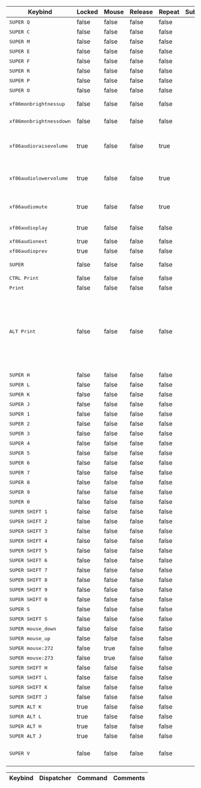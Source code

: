 
| Keybind | Locked | Mouse | Release | Repeat | Submap | Dispatcher | Command |
|---------|--------|-------|---------|--------|--------|------------|---------|
| <kbd>SUPER Q</kbd> | false | false | false | false |  |exec | alacritty | 
| <kbd>SUPER C</kbd> | false | false | false | false |  |killactive |  | 
| <kbd>SUPER M</kbd> | false | false | false | false |  |exit |  | 
| <kbd>SUPER E</kbd> | false | false | false | false |  |exec | thunar | 
| <kbd>SUPER F</kbd> | false | false | false | false |  |togglefloating |  | 
| <kbd>SUPER R</kbd> | false | false | false | false |  |exec | rofi -show run | 
| <kbd>SUPER P</kbd> | false | false | false | false |  |pseudo |  | 
| <kbd>SUPER O</kbd> | false | false | false | false |  |togglesplit |  | 
| <kbd> xf86monbrightnessup</kbd> | false | false | false | false |  |exec | brightnessctl set 10%+ | 
| <kbd> xf86monbrightnessdown</kbd> | false | false | false | false |  |exec | brightnessctl set 10%- | 
| <kbd> xf86audioraisevolume</kbd> | true | false | false | true |  |exec | wpctl set-volume -l 1.0 @DEFAULT_SINK@ 5%+ | 
| <kbd> xf86audiolowervolume</kbd> | true | false | false | true |  |exec | wpctl set-volume -l 1.0 @DEFAULT_SINK@ 5%- | 
| <kbd> xf86audiomute</kbd> | true | false | false | true |  |exec | wpctl set-mute @DEFAULT_SINK@ toggle | 
| <kbd> xf86audioplay</kbd> | true | false | false | false |  |exec | playerctl play-pause | 
| <kbd> xf86audionext</kbd> | true | false | false | false |  |exec | playerctl next | 
| <kbd> xf86audioprev</kbd> | true | false | false | false |  |exec | playerctl previous | 
| <kbd>SUPER </kbd> | false | false | false | false |  |exec | swaylock -f --color 1e1e2eFF | 
| <kbd>CTRL Print</kbd> | false | false | false | false |  |exec | grim | 
| <kbd> Print</kbd> | false | false | false | false |  |exec | grim -g "$(slurp)" | 
| <kbd>ALT Print</kbd> | false | false | false | false |  |exec | grim -g "$(hyprctl activewindow \| grep 'at:' \| cut -d':' -f2 \| tr -d ' ' \| tail -n1) $(hyprctl activewindow \| grep 'size:' \| cut -d':' -f2 \| tr -d ' ' \| tail -n1 \| sed s/,/x/g)" | 
| <kbd>SUPER H</kbd> | false | false | false | false |  |movefocus | l | 
| <kbd>SUPER L</kbd> | false | false | false | false |  |movefocus | r | 
| <kbd>SUPER K</kbd> | false | false | false | false |  |movefocus | u | 
| <kbd>SUPER J</kbd> | false | false | false | false |  |movefocus | d | 
| <kbd>SUPER 1</kbd> | false | false | false | false |  |workspace | 1 | 
| <kbd>SUPER 2</kbd> | false | false | false | false |  |workspace | 2 | 
| <kbd>SUPER 3</kbd> | false | false | false | false |  |workspace | 3 | 
| <kbd>SUPER 4</kbd> | false | false | false | false |  |workspace | 4 | 
| <kbd>SUPER 5</kbd> | false | false | false | false |  |workspace | 5 | 
| <kbd>SUPER 6</kbd> | false | false | false | false |  |workspace | 6 | 
| <kbd>SUPER 7</kbd> | false | false | false | false |  |workspace | 7 | 
| <kbd>SUPER 8</kbd> | false | false | false | false |  |workspace | 8 | 
| <kbd>SUPER 9</kbd> | false | false | false | false |  |workspace | 9 | 
| <kbd>SUPER 0</kbd> | false | false | false | false |  |workspace | 10 | 
| <kbd>SUPER SHIFT 1</kbd> | false | false | false | false |  |movetoworkspace | 1 | 
| <kbd>SUPER SHIFT 2</kbd> | false | false | false | false |  |movetoworkspace | 2 | 
| <kbd>SUPER SHIFT 3</kbd> | false | false | false | false |  |movetoworkspace | 3 | 
| <kbd>SUPER SHIFT 4</kbd> | false | false | false | false |  |movetoworkspace | 4 | 
| <kbd>SUPER SHIFT 5</kbd> | false | false | false | false |  |movetoworkspace | 5 | 
| <kbd>SUPER SHIFT 6</kbd> | false | false | false | false |  |movetoworkspace | 6 | 
| <kbd>SUPER SHIFT 7</kbd> | false | false | false | false |  |movetoworkspace | 7 | 
| <kbd>SUPER SHIFT 8</kbd> | false | false | false | false |  |movetoworkspace | 8 | 
| <kbd>SUPER SHIFT 9</kbd> | false | false | false | false |  |movetoworkspace | 9 | 
| <kbd>SUPER SHIFT 0</kbd> | false | false | false | false |  |movetoworkspace | 10 | 
| <kbd>SUPER S</kbd> | false | false | false | false |  |togglespecialworkspace | magic | 
| <kbd>SUPER SHIFT S</kbd> | false | false | false | false |  |movetoworkspace | special:magic | 
| <kbd>SUPER mouse_down</kbd> | false | false | false | false |  |workspace | e+1 | 
| <kbd>SUPER mouse_up</kbd> | false | false | false | false |  |workspace | e-1 | 
| <kbd>SUPER mouse:272</kbd> | false | true | false | false |  |mouse | movewindow | 
| <kbd>SUPER mouse:273</kbd> | false | true | false | false |  |mouse | resizewindow | 
| <kbd>SUPER SHIFT H</kbd> | false | false | false | false |  |movewindow | l | 
| <kbd>SUPER SHIFT L</kbd> | false | false | false | false |  |movewindow | r | 
| <kbd>SUPER SHIFT K</kbd> | false | false | false | false |  |movewindow | u | 
| <kbd>SUPER SHIFT J</kbd> | false | false | false | false |  |movewindow | d | 
| <kbd>SUPER ALT K</kbd> | true | false | false | false |  |resizeactive | 10 0 | 
| <kbd>SUPER ALT L</kbd> | true | false | false | false |  |resizeactive | -10 0 | 
| <kbd>SUPER ALT H</kbd> | true | false | false | false |  |resizeactive | 0 -10 | 
| <kbd>SUPER ALT J</kbd> | true | false | false | false |  |resizeactive | 0 10 | 
| <kbd>SUPER V</kbd> | false | false | false | false |  |exec | cliphist list \| rofi -dmenu \| cliphist decode \| wl-copy | 


| Keybind | Dispatcher | Command | Comments |
|---------|------------|---------|----------|

